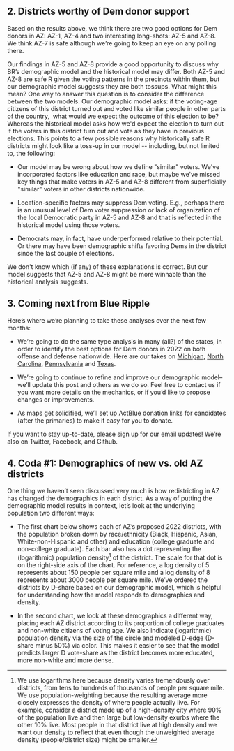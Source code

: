 ## 2. Districts worthy of Dem donor support
Based on the results above, we think there are two good options
for Dem donors in AZ: AZ-1, AZ-4 and two interesting long-shots: AZ-5
and AZ-8.
We think AZ-7 is safe although we’re going to keep an eye on any
polling there.

Our findings in AZ-5 and AZ-8 provide a good opportunity to discuss why BR’s demographic
model and the historical model may differ. Both AZ-5 and AZ-8 are safe R given the
voting patterns in the precincts within them,
but our demographic model suggests they are both tossups.
What might this mean? One way to answer this question is to consider the difference between the two models.
Our demographic model asks: if the voting-age citizens of this district turned out and voted like similar people
in other parts of the country,  what would we expect the outcome of this election to be?
Whereas the historical model asks how we'd expect the election to turn out if the voters in this district turn out and
vote as they have in previous elections. This points to a few possible reasons why historically
safe R districts might look like a toss-up in our model -- including, but not limited to, the following:

- Our model may be wrong about how we define "similar" voters. We've incorporated factors like education and race,
  but maybe we've missed key things that make voters in AZ-5 and AZ-8 different from superficially
  "similar" voters in other districts nationwide.

- Location-specific factors may suppress Dem voting. E.g., perhaps there is an unusual
  level of Dem voter suppression or lack of organization of the local Democratic party
  in AZ-5 and AZ-8 and that is reflected in the historical
  model using those voters.

- Democrats may, in fact, have underperformed relative to their potential. Or there may have
  been demographic shifts favoring Dems in the district since the last couple of elections.

We don't know which (if any) of these explanations is correct. But our model suggests that AZ-5
and AZ-8 might be more winnable than the historical analysis suggests.

## 3.	Coming next from Blue Ripple

Here’s where we’re planning to take these analyses over the next few months:

- We’re going to do the same type analysis in many (all?) of the states,
in order to identify the best options for Dem donors in 2022 on both
offense and defense nationwide.  Here are our takes on
[Michigan][MIPost],
[North Carolina][NCPost],
[Pennsylvania][PAPost]
and [Texas][TXPost].

- We’re going to continue to refine and improve our demographic model–we’ll
update this post and others as we do so. Feel free to contact us if you want
more details on the mechanics, or if you’d like to propose changes or improvements.
- As maps get solidified, we’ll set up ActBlue donation links for candidates
(after the primaries) to make it easy for you to donate.

If you want to stay up-to-date, please sign up for our email updates!
We’re also on Twitter, Facebook, and Github.

[AZPost]: https://blueripple.github.io/research/NewMaps/AZ_Congressional/post.html
[TXPost]: https://blueripple.github.io/research/NewMaps/TX_Congressional/post.html
[NCPost]: https://blueripple.github.io/research/NewMaps/NC_Congressional/post.html
[PAPost]: https://blueripple.github.io/research/NewMaps/PA_Congressional/post.html
[MIPost]: https://blueripple.github.io/research/NewMaps/MI_Congressional/post.html

## 4. Coda #1: Demographics of new vs. old AZ districts
One thing we haven’t seen discussed very much is how redistricting in AZ
has changed the demographics in each district. As a way of putting the
demographic model results in context, let’s look at the underlying
population two different ways:

- The first chart below shows each of AZ’s proposed 2022 districts,
with the population broken down by race/ethnicity (Black, Hispanic, Asian,
White-non-Hispanic and other) and education (college graduate and
non-college graduate).
Each bar also has a dot representing the (logarithmic) population density[^popDens]
of the district.
The scale for that dot is on the right-side axis of the chart.
For reference, a log density of 5 represents about 150 people per square mile and a
log density of 8 represents about 3000 people per square mile.
We’ve ordered the districts by D-share based on our demographic model,
which is helpful for understanding how the model responds to demographics and density.

- In the second chart, we look at these demographics a different way,
placing each AZ district according to its proportion of college graduates
and non-white citizens of voting age. We also indicate (logarithmic)
population density via the size of the circle and modeled D-edge (D-share minus 50%)
via color. This makes it easier to see that the model predicts larger D vote-share
as the district becomes more educated, more non-white and more dense.

[^popDens]: We use logarithms here because
density varies tremendously over districts, from tens to hundreds of thousands of people per square mile.
We use population-weighting because the resulting average more closely expresses
the density of where people actually live.  For example, consider a district made up of a high-density
city where 90% of the population live and then large but low-density exurbs where the other 10% live.
Most people in that district live at high density and we want our density to reflect that even though
the unweighted average density (people/district size) might be smaller.
